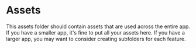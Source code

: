 # Assets 

This assets folder should contain assets that are used across the entire app. If you have a smaller app, it's fine to put all your assets here. If you have a larger app, you may want to consider creating subfolders for each feature.